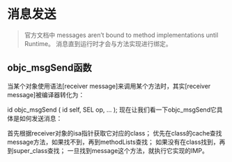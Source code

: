 # 消息发送

>官方文档中 
messages aren’t bound to method implementations until Runtime。
消息直到运行时才会与方法实现进行绑定。

## objc_msgSend函数

当某个对象使用语法[receiver message]来调用某个方法时，其实[receiver message]被编译器转化为：

id objc_msgSend ( id self, SEL op, ... );
现在让我们看一下objc_msgSend它具体是如何发送消息：

首先根据receiver对象的isa指针获取它对应的class；
优先在class的cache查找message方法，如果找不到，再到methodLists查找；
如果没有在class找到，再到super_class查找；
一旦找到message这个方法，就执行它实现的IMP。